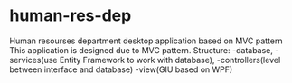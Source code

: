 # human-res-dep
Human resourses department desktop application based on MVC pattern
This application is designed due to MVC pattern.
Structure:
-database, 
-services(use Entity Framework to work with database), 
-controllers(level between interface and database)
-view(GIU based on WPF)
